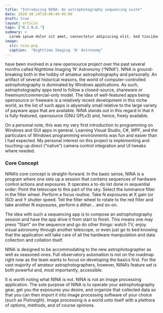 ```yaml
---
title: "Introducing NINA: An astrophotography sequencing suite"
date: 2020-10-24T10:00:49-05:00
draft: true
layout: article
tags: ["N.I.N.A."]
summary: >
  Lorem ipsum dolor sit amet, consectetur adipiscing elit. Sed tincidunt erat lorem, vestibulum scelerisque mauris rhoncus vitae. Donec elementum fermentum tortor at suscipit.
image: 
  src: nina.png
  caption:  "Nighttime Imaging 'N' Astronomy"
---
```


 have been involved in a new opensource project over the past several months called Nighttime Imaging ‘N’ Astronomy (“NINA”). NINA is ground-breaking both in the hobby of amateur astrophotography and personally. An artifact of several historical reasons, the world of computer-controlled astrophotography is dominated by Windows applications. As such, astrophotography apps tend to follow a closed-source, shareware or freemium/commercial-only model. The idea of well-featured apps being opensource or freeware is a relatively recent development in this niche world, as the list of such apps is abysmally small relative to the large variety of payware apps that are available. NINA stands out in this regard in that it is fully-featured, opensource (GNU GPLv3) and, hence, freely available.

On a personal note, this was my very first introduction to programming on Windows and GUI apps in general. Learning Visual Studio, C#, WPF, and the particulars of Windows programming environments was fun and easier than I had expected. My personal interest on this project is implementing and touching-up direct (“native”) camera control integration and UI tweaks where needed.

### Core Concept

NINA’s core concept is straight-forward. In the basic sense, NINA is a program where one sets up a session that contains sequences of hardware control actions and exposures. It operates a to-do list done in sequential order: Point the telescope to this part of the sky. Select the luminance filter in the filter wheel. Perform a focus routine. Take N exposures at X gain (or ISO) and Y shutter speed. Tell the filter wheel to rotate to the red filter and take another N exposures, perform a dither… and so-on.

The idea with such a sequencing app is to compose an astrophotography session and have the app drive it from start to finish. This means one may press “Start” on the sequence and go do other things: watch TV, enjoy visual astronomy through another telescope, or even just go to bed knowing that the application will take care of all the hardware manipulation and data collection and collation itself.

NINA is designed to be accommodating to the new astrophotographer as well as seasoned ones. Full observatory automation is not on the roadmap right now as the team wants to focus on developing the basics first. For the vast majority of amateur astrophotographers, however, NINA’s feature set is both powerful and, most importantly, accessible.

It is worth noting what NINA is not. NINA is not an image processing application. The sole purpose of NINA is to operate your astrophotography gear, get you the exposures you desire, and organize that collected data so that you can then import it into image processing software of your choice (such as PixInsight). Image processing is a world unto itself with a plethora of options, methods, and of course opinions.


